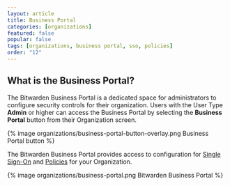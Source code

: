```yaml
---
layout: article
title: Business Portal
categories: [organizations]
featured: false
popular: false
tags: [organizations, business portal, sso, policies]
order: "12"
---
```

## What is the Business Portal?

The Bitwarden Business Portal is a dedicated space for administrators to configure security controls for their organization. Users with the User Type **Admin** or higher can access the Business Portal by selecting the **Business Portal** button from their Organization screen.

{% image organizations/business-portal-button-overlay.png Business Portal button %}

The Bitwarden Business Portal provides access to configuration for [Single Sign-On](/about-sso/) and [Policies](/policies/) for your Organization.

{% image organizations/business-portal.png Bitwarden Business Portal %}
